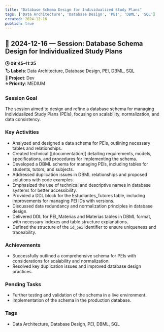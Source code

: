 ```yaml
---
title: "Database Schema Design for Individualized Study Plans"
tags: ['Data Architecture', 'Database Design', 'PEI', 'DBML', 'SQL']
created: 2024-12-16
publish: true
---
```


## 📅 2024-12-16 — Session: Database Schema Design for Individualized Study Plans

**🕒 09:45–11:25**  
**🏷️ Labels**: Data Architecture, Database Design, PEI, DBML, SQL  
**📂 Project**: Dev  
**⭐ Priority**: MEDIUM  


### Session Goal
The session aimed to design and refine a database schema for managing Individualized Study Plans (PEIs), focusing on scalability, normalization, and data consistency.

### Key Activities
- Analyzed and designed a data schema for PEIs, outlining necessary tables and relationships.
- Created technical [[documentation]] detailing requirements, models, specifications, and procedures for implementing the schema.
- Developed a DBML schema for managing PEIs, including tables for students, tutors, and subjects.
- Addressed duplication issues in DBML relationships and proposed solutions with code examples.
- Emphasized the use of technical and descriptive names in database systems for better accessibility.
- Provided a DDL block for the Estudiantes_Tutores table, including improvements for managing PEI IDs with versions.
- Discussed data redundancy and normalization principles in database design.
- Delivered DDL for PEI_Materias and Materias tables in DBML format, with necessary indexes and table structure explanations.
- Defined the structure of the `id_pei` identifier to ensure uniqueness and traceability.

### Achievements
- Successfully outlined a comprehensive schema for PEIs with considerations for scalability and normalization.
- Resolved key duplication issues and improved database design practices.

### Pending Tasks
- Further testing and validation of the schema in a live environment.
- Implementation of the schema in the production database.

### Tags
- Data Architecture, Database Design, PEI, DBML, SQL
